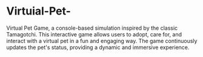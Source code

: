 # Virtuial-Pet-
 Virtual Pet Game, a console-based simulation inspired by the classic Tamagotchi. This interactive game allows users to adopt, care for, and interact with a virtual pet in a fun and engaging way. The game continuously updates the pet's status, providing a dynamic and immersive experience.
